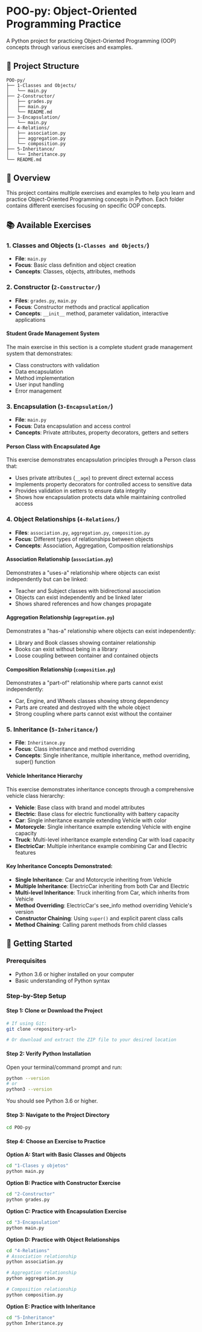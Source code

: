# POO-py: Object-Oriented Programming Practice

A Python project for practicing Object-Oriented Programming (OOP) concepts through various exercises and examples.

## 📁 Project Structure

```
POO-py/
├── 1-Classes and Objects/
│   └── main.py
├── 2-Constructor/
│   ├── grades.py
│   ├── main.py
│   └── README.md
├── 3-Encapsulation/
│   └── main.py
├── 4-Relations/
│   ├── association.py
│   ├── aggregation.py
│   └── composition.py
├── 5-Inheritance/
│   └── Inheritance.py
└── README.md
```

## 🎯 Overview

This project contains multiple exercises and examples to help you learn and practice Object-Oriented Programming concepts in Python. Each folder contains different exercises focusing on specific OOP concepts.

## 📚 Available Exercises

### 1. Classes and Objects (`1-Classes and Objects/`)
- **File**: `main.py`
- **Focus**: Basic class definition and object creation
- **Concepts**: Classes, objects, attributes, methods

### 2. Constructor (`2-Constructor/`)
- **Files**: `grades.py`, `main.py`
- **Focus**: Constructor methods and practical application
- **Concepts**: `__init__` method, parameter validation, interactive applications

#### Student Grade Management System
The main exercise in this section is a complete student grade management system that demonstrates:
- Class constructors with validation
- Data encapsulation
- Method implementation
- User input handling
- Error management

### 3. Encapsulation (`3-Encapsulation/`)
- **File**: `main.py`
- **Focus**: Data encapsulation and access control
- **Concepts**: Private attributes, property decorators, getters and setters

#### Person Class with Encapsulated Age
This exercise demonstrates encapsulation principles through a Person class that:
- Uses private attributes (`__age`) to prevent direct external access
- Implements property decorators for controlled access to sensitive data
- Provides validation in setters to ensure data integrity
- Shows how encapsulation protects data while maintaining controlled access

### 4. Object Relationships (`4-Relations/`)
- **Files**: `association.py`, `aggregation.py`, `composition.py`
- **Focus**: Different types of relationships between objects
- **Concepts**: Association, Aggregation, Composition relationships

#### Association Relationship (`association.py`)
Demonstrates a "uses-a" relationship where objects can exist independently but can be linked:
- Teacher and Subject classes with bidirectional association
- Objects can exist independently and be linked later
- Shows shared references and how changes propagate

#### Aggregation Relationship (`aggregation.py`)
Demonstrates a "has-a" relationship where objects can exist independently:
- Library and Book classes showing container relationship
- Books can exist without being in a library
- Loose coupling between container and contained objects

#### Composition Relationship (`composition.py`)
Demonstrates a "part-of" relationship where parts cannot exist independently:
- Car, Engine, and Wheels classes showing strong dependency
- Parts are created and destroyed with the whole object
- Strong coupling where parts cannot exist without the container

### 5. Inheritance (`5-Inheritance/`)
- **File**: `Inheritance.py`
- **Focus**: Class inheritance and method overriding
- **Concepts**: Single inheritance, multiple inheritance, method overriding, super() function

#### Vehicle Inheritance Hierarchy
This exercise demonstrates inheritance concepts through a comprehensive vehicle class hierarchy:
- **Vehicle**: Base class with brand and model attributes
- **Electric**: Base class for electric functionality with battery capacity
- **Car**: Single inheritance example extending Vehicle with color
- **Motorcycle**: Single inheritance example extending Vehicle with engine capacity
- **Truck**: Multi-level inheritance example extending Car with load capacity
- **ElectricCar**: Multiple inheritance example combining Car and Electric features

#### Key Inheritance Concepts Demonstrated:
- **Single Inheritance**: Car and Motorcycle inheriting from Vehicle
- **Multiple Inheritance**: ElectricCar inheriting from both Car and Electric
- **Multi-level Inheritance**: Truck inheriting from Car, which inherits from Vehicle
- **Method Overriding**: ElectricCar's see_info method overriding Vehicle's version
- **Constructor Chaining**: Using `super()` and explicit parent class calls
- **Method Chaining**: Calling parent methods from child classes

## 🚀 Getting Started

### Prerequisites
- Python 3.6 or higher installed on your computer
- Basic understanding of Python syntax

### Step-by-Step Setup

#### Step 1: Clone or Download the Project
```bash
# If using Git:
git clone <repository-url>

# Or download and extract the ZIP file to your desired location
```

#### Step 2: Verify Python Installation
Open your terminal/command prompt and run:
```bash
python --version
# or
python3 --version
```
You should see Python 3.6 or higher.

#### Step 3: Navigate to the Project Directory
```bash
cd POO-py
```

#### Step 4: Choose an Exercise to Practice

**Option A: Start with Basic Classes and Objects**
```bash
cd "1-Clases y objetos"
python main.py
```

**Option B: Practice with Constructor Exercise**
```bash
cd "2-Constructor"
python grades.py
```

**Option C: Practice with Encapsulation Exercise**
```bash
cd "3-Encapsulation"
python main.py
```

**Option D: Practice with Object Relationships**
```bash
cd "4-Relations"
# Association relationship
python association.py

# Aggregation relationship  
python aggregation.py

# Composition relationship
python composition.py
```

**Option E: Practice with Inheritance**
```bash
cd "5-Inheritance"
python Inheritance.py
```

